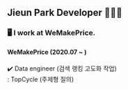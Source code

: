 ## Jieun Park Developer 👩🏻‍💻
<!--
**zeun0725/zeun0725** is a ✨ _special_ ✨ repository because its `README.md` (this file) appears on your GitHub profile.

Here are some ideas to get you started:

- 🔭 I’m currently working on ...
- 🌱 I’m currently learning ...
- 👯 I’m looking to collaborate on ...
- 🤔 I’m looking for help with ...
- 💬 Ask me about ...
- 📫 How to reach me: ...
- 😄 Pronouns: ...💻💻
- ⚡ Fun fact: ...
-->

### 🖥 I work at WeMakePrice. 
#### WeMakePrice (2020.07 ~ )
✔️ Data engineer (검색 랭킹 고도화 작업)  
 : TopCycle (주제형 질의)
 
